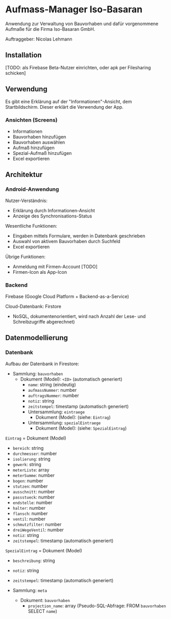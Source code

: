 # Aufmass-Manager Iso-Basaran

Anwendung zur Verwaltung von Bauvorhaben und dafür vorgenommene Aufmaße für die Firma Iso-Basaran GmbH.

Auftraggeber: Nicolas Lehmann

## Installation

[TODO: als Firebase Beta-Nutzer einrichten, oder apk per Filesharing schicken]

## Verwendung

Es gibt eine Erklärung auf der "Informationen"-Ansicht, dem Startbildschirm.
Dieser erklärt die Verwendung der App.

### Ansichten (Screens)

* Informationen
* Bauvorhaben hinzufügen
* Bauvorhaben auswählen
* Aufmaß hinzufügen
* Spezial-Aufmaß hinzufügen
* Excel exportieren

## Architektur

### Android-Anwendung

Nutzer-Verständnis:
* Erklärung durch Informationen-Ansicht
* Anzeige des Synchronisations-Status
  
Wesentliche Funktionen:
* Eingaben mittels Formulare, werden in Datenbank geschrieben
* Auswahl von aktivem Bauvorhaben durch Suchfeld
* Excel exportieren

Übrige Funktionen:
* Anmeldung mit Firmen-Account [TODO]
* Firmen-Icon als App-Icon

### Backend

Firebase (Google Cloud Platform  + Backend-as-a-Service)

Cloud-Datenbank: Firstore 
* NoSQL, dokumentenorientiert, wird nach Anzahl der Lese- und Schreibzugriffe abgerechnet)

## Datenmodellierung

### Datenbank

Aufbau der Datenbank in Firestore:

* Sammlung: `bauvorhaben`
  * Dokument (Model): `<ID>` (automatisch generiert)
    * `name`: string (eindeutig)
    * `aufmassNummer`: number
    * `auftragsNummer`: number
    * `notiz`: string
    * `zeitstempel`: timestamp (automatisch generiert)
    * Untersammlung: `eintraege` 
      * Dokument (Model):  (siehe: `Eintrag`)
    * Untersammlung: `spezialEintraege` 
      * Dokument (Model):  (siehe: `SpezialEintrag`)

`Eintrag` = Dokument (Model)
  * `bereich`: string
  * `durchmesser`: number
  * `isolierung`: string
  * `gewerk`: string
  * `meterListe`: array<number>
  * `meterSumme`: number
  * `bogen`: number
  * `stutzen`: number
  * `ausschnitt`: number
  * `passstueck`: number
  * `endstelle`: number
  * `halter`: number
  * `flansch`: number
  * `ventil`: number
  * `schmutzfilter`: number
  * `dreiWegeVentil`: number
  * `notiz`: string
  * `zeitstempel`: timestamp (automatisch generiert)

`SpezialEintrag` = Dokument (Model)
  * `beschreibung`: string
  * `notiz`: string
  * `zeitstempel`: timestamp (automatisch generiert)

* Sammlung: `meta`
  * Dokument: `bauvorhaben`
    * `projection_name`: array<string> (Pseudo-SQL-Abfrage: FROM `bauvorhaben` SELECT `name`)